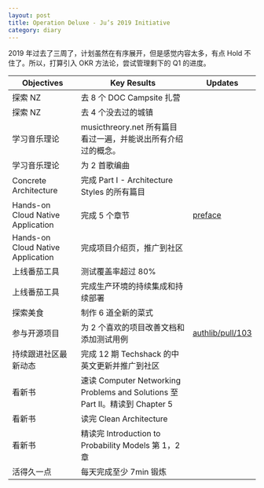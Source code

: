 ```yaml
---
layout: post
title: Operation Deluxe - Ju’s 2019 Initiative
category: diary
---
```


2019 年过去了三周了，计划虽然在有序展开，但是感觉内容太多，有点 Hold 不住了。所以，打算引入 OKR 方法论，尝试管理剩下的 Q1 的进度。

| Objectives | Key Results | Updates |
| ---------- | ----------- | ------- |
| 探索 NZ | 去 8 个 DOC Campsite 扎营 | |
| 探索 NZ | 去 4 个没去过的城镇 | |
| 学习音乐理论 | musicthreory.net 所有篇目看过一遍，并能说出所有介绍过的概念。| |
| 学习音乐理论 | 为 2 首歌编曲 | |
| Concrete Architecture | 完成 Part I - Architecture Styles 的所有篇目 | |
| Hands-on Cloud Native Application | 完成 5 个章节 | [preface](http://enqueuezero.com/hands-on-cloud-native/preface.html) |
| Hands-on Cloud Native Application | 完成项目介绍页，推广到社区 | |
| 上线番茄工具 | 测试覆盖率超过 80% | |
| 上线番茄工具 | 完成生产环境的持续集成和持续部署 | |
| 探索美食 | 制作 6 道全新的菜式 | |
| 参与开源项目 | 为 2 个喜欢的项目改善文档和添加测试用例 | [authlib/pull/103](https://github.com/lepture/authlib/pull/103) |
| 持续跟进社区最新动态 | 完成 12 期 Techshack 的中英文更新并推广到社区 | |
| 看新书 | 速读 Computer Networking Problems and Solutions 至 Part II。精读到 Chapter 5 | |
| 看新书 | 读完 Clean Architecture | |
| 看新书 | 精读完 Introduction to Probability Models 第 1，2 章 | |
| 活得久一点 | 每天完成至少 7min 锻炼 | |
